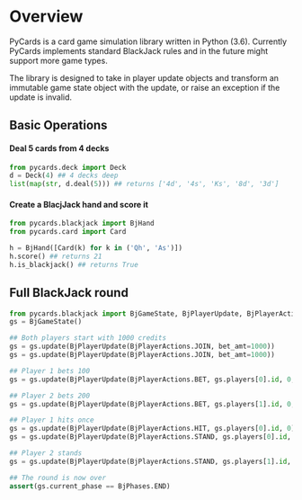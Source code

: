# Overview

PyCards is a card game simulation library written in Python (3.6). Currently PyCards implements standard BlackJack rules
and in the future might support more game types.

The library is designed to take in player update objects and transform an immutable game state object with the update, 
or raise an exception if the update is invalid.

## Basic Operations

#### Deal 5 cards from 4 decks
```python
from pycards.deck import Deck
d = Deck(4) ## 4 decks deep
list(map(str, d.deal(5))) ## returns ['4d', '4s', 'Ks', '8d', '3d']
```

#### Create a BlacjJack hand and score it
```python
from pycards.blackjack import BjHand
from pycards.card import Card

h = BjHand([Card(k) for k in ('Qh', 'As')])
h.score() ## returns 21
h.is_blackjack() ## returns True
```

## Full BlackJack round
```python
from pycards.blackjack import BjGameState, BjPlayerUpdate, BjPlayerActions, BjPhases
gs = BjGameState()

## Both players start with 1000 credits
gs = gs.update(BjPlayerUpdate(BjPlayerActions.JOIN, bet_amt=1000))
gs = gs.update(BjPlayerUpdate(BjPlayerActions.JOIN, bet_amt=1000))

## Player 1 bets 100
gs = gs.update(BjPlayerUpdate(BjPlayerActions.BET, gs.players[0].id, 0, bet_amt=100))

## Player 2 bets 200
gs = gs.update(BjPlayerUpdate(BjPlayerActions.BET, gs.players[1].id, 0, bet_amt=200))

## Player 1 hits once
gs = gs.update(BjPlayerUpdate(BjPlayerActions.HIT, gs.players[0].id, 0))
gs = gs.update(BjPlayerUpdate(BjPlayerActions.STAND, gs.players[0].id, 0))

## Player 2 stands
gs = gs.update(BjPlayerUpdate(BjPlayerActions.STAND, gs.players[1].id, 0))

## The round is now over
assert(gs.current_phase == BjPhases.END)
```
